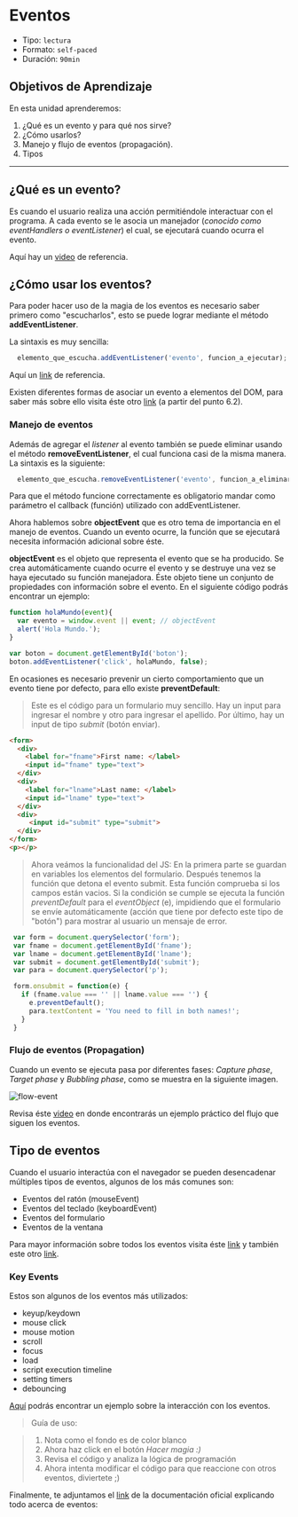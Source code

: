 # Eventos

- Tipo: `lectura`
- Formato: `self-paced`
- Duración: `90min`

## Objetivos de Aprendizaje

En esta unidad aprenderemos:

1. ¿Qué es un evento y para qué nos sirve?
2. ¿Cómo usarlos?
3. Manejo y flujo de eventos (propagación).
4. Tipos

--------------------------------------------------------------------------------

## ¿Qué es un evento?

Es cuando el usuario realiza una acción permitiéndole interactuar con el programa. A cada evento se le asocia un manejador (_conocido como eventHandlers o eventListener_) el cual, se ejecutará cuando ocurra el evento.

Aquí hay un [video](https://www.youtube.com/watch?v=gyICdb1iwII) de referencia.

## ¿Cómo usar los eventos?

Para poder hacer uso de la magia de los eventos es necesario saber primero como "escucharlos", esto se puede lograr mediante el método **addEventListener**.

La sintaxis es muy sencilla:

```javascript
  elemento_que_escucha.addEventListener('evento', funcion_a_ejecutar);
```

Aquí un [link](http://www.codexexempla.org/curso/curso_4_3_e.php) de referencia.

Existen diferentes formas de asociar un evento a elementos del DOM, para saber
más sobre ello visita éste otro [link](http://librosweb.es/libro/javascript/capitulo_6/modelo_basico_de_eventos_2.html)
(a partir del punto 6.2).

### Manejo de eventos

Además de agregar el *listener* al evento también se puede eliminar usando el
método __removeEventListener__, el cual funciona casi de la misma manera. La
sintaxis es la siguiente:

```javascript
  elemento_que_escucha.removeEventListener('evento', funcion_a_eliminar);
```

Para que el método funcione correctamente es obligatorio mandar como parámetro el callback (función) utilizado con addEventListener.

Ahora hablemos sobre **objectEvent** que es otro tema de importancia en el manejo de eventos. Cuando un evento ocurre, la función que se ejecutará necesita información adicional sobre éste.

**objectEvent** es el objeto que representa el evento que se ha producido. Se crea automáticamente cuando ocurre el evento y se destruye una vez se haya ejecutado su función manejadora. Éste objeto tiene un conjunto de propiedades con información sobre el evento. En el siguiente código podrás encontrar un ejemplo:

```javascript
function holaMundo(event){
  var evento = window.event || event; // objectEvent
  alert('Hola Mundo.');
}

var boton = document.getElementById('boton');
boton.addEventListener('click', holaMundo, false);
```

En ocasiones es necesario prevenir un cierto comportamiento que un evento tiene
por defecto, para ello existe __preventDefault__:

> Este es el código para un formulario muy sencillo.
> Hay un input para ingresar el nombre y otro para ingresar el apellido.
> Por último, hay un input de tipo *submit* (botón enviar).

```html
<form>
  <div>
    <label for="fname">First name: </label>
    <input id="fname" type="text">
  </div>
  <div>
    <label for="lname">Last name: </label>
    <input id="lname" type="text">
  </div>
  <div>
     <input id="submit" type="submit">
  </div>
</form>
<p></p>
```


> Ahora veámos la funcionalidad del JS:
> En la primera parte se guardan en variables los elementos del formulario.
> Después tenemos la función que detona el evento submit.
> Esta función comprueba si los campos están vacios.
> Si la condición se cumple se ejecuta la función *preventDefault* para el
*eventObject* (e),
> impidiendo que el formulario se envíe automáticamente (acción que tiene por
defecto este tipo de "botón") para mostrar al usuario un mensaje de error.

```javascript
 var form = document.querySelector('form');
 var fname = document.getElementById('fname');
 var lname = document.getElementById('lname');
 var submit = document.getElementById('submit');
 var para = document.querySelector('p');

 form.onsubmit = function(e) {
   if (fname.value === '' || lname.value === '') {
     e.preventDefault();
     para.textContent = 'You need to fill in both names!';
   }
 }
```

### Flujo de eventos (Propagation)

Cuando un evento se ejecuta pasa por diferentes fases: _Capture phase_, _Target phase_ y _Bubbling phase_, como se muestra en la siguiente imagen.

![flow-event](https://fotos.subefotos.com/c2bdbf4b16698bcaec0b705f4e422be2o.png)

Revisa éste [video](https://youtu.be/lgkqf6hldEk?t=15m5s) en donde encontrarás un ejemplo práctico del flujo que siguen los eventos.

## Tipo de eventos

Cuando el usuario interactúa con el navegador se pueden desencadenar múltiples tipos de eventos, algunos de los más comunes son:

- Eventos del ratón (mouseEvent)
- Eventos del teclado (keyboardEvent)
- Eventos del formulario
- Eventos de la ventana

Para mayor información sobre todos los eventos visita éste [link](https://sites.google.com/site/dwebtodojs/referencia/modelo-de-eventos-del-dom)
y también este otro [link](https://es.khanacademy.org/computing/computer-programming/html-css-js/html-js-dom-events/a/dom-event-types).

### Key Events

Estos son algunos de los eventos más utilizados:

- keyup/keydown
- mouse click
- mouse motion
- scroll
- focus
- load
- script execution timeline
- setting timers
- debouncing

[Aquí](https://codepen.io/Inti_Developer/pen/EvGMKG) podrás encontrar un ejemplo sobre la interacción con los eventos.

> Guía de uso:

> 1. Nota como el fondo es de color blanco
> 2. Ahora haz click en el botón _Hacer magia :)_
> 3. Revisa el código y analiza la lógica de programación
> 4. Ahora intenta modificar el código para que reaccione con otros eventos, diviertete ;)

Finalmente, te adjuntamos el [link](https://developer.mozilla.org/es/docs/Web/Reference/Events) de la documentación oficial explicando todo acerca de eventos:
